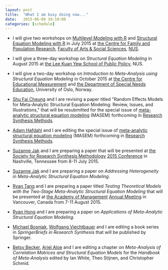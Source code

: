 ```yaml
---
layout: post
title:  "What I am busy doing now..."
date:   2015-06-09 19:10:00
categories: [schedule]
---
```


* I will give two workshops on [Multilevel Modeling with R](http://www.fas.nus.edu.sg/cfpr/Training%20Program/images/Multilevel_modeling_cheung2.pdf) and [Structural Equation Modeling with R](http://www.fas.nus.edu.sg/cfpr/Training%20Program/images/sem_cheung2.pdf) in July 2015 at [the Centre for Family and Population Research](http://www.fas.nus.edu.sg/cfpr/), [Faculty of Arts & Social Sciences](http://www.fas.nus.edu.sg/), [NUS](http://www.nus.edu.sg/).

* I will give a three-day workshop on *Structural Equation Modeling* in August 2015 at [the Lee Kuan Yew School of Public Policy](http://lkyspp.nus.edu.sg/), NUS.

* I will give a two-day workshop on *Introduction to Meta-Analysis using Structural Equation Modeling* in October 2015 at [the Centre for Educational Measurement](http://www.uv.uio.no/cemo/english/) and [the Department of Special Needs Education](https://www.uv.uio.no/isp/english/), University of Oslo, Norway.

* [Shu Fai Cheung](http://www.umac.mo/fss/psychology/staff_shufai.html) and I are revising a paper titled "Random Effects Models for Meta-Analytic Structural Equation Modeling: Review, Issues, and Illustrations," that will be resubmitted for the special issue of [meta-analytic structural equation modeling](http://onlinelibrary.wiley.com/journal/10.1002/(ISSN)1759-2887/homepage/call_for_papers_masem.htm) (MASEM) forthcoming in [Research Synthesis Methods](http://onlinelibrary.wiley.com/journal/10.1002/(ISSN)1759-2887).

* [Adam Hafdahl](http://www.sunflower.com/~arch-stat-consult/) and I are editing the special issue of [meta-analytic structural equation modeling](http://onlinelibrary.wiley.com/journal/10.1002/(ISSN)1759-2887/homepage/call_for_papers_masem.htm) (MASEM) forthcoming in [Research Synthesis Methods](http://onlinelibrary.wiley.com/journal/10.1002/(ISSN)1759-2887).

* [Suzanne Jak](http://www.suzannejak.nl/) and I are preparing a paper that will be presented at [the Society for Research Synthesis Methodology](http://www.srsm.org/) [2015 Conference](https://my.vanderbilt.edu/priconference/) in Nashville, Tennessee from 8-11 July 2015.

* [Suzanne Jak](http://www.suzannejak.nl/) and I are preparing a paper on *Addressing Heterogeneity in Meta-Analytic Structural Equation Modeling*.

* [Ryan Tang](http://www.uts.edu.au/staff/weiqiang.tang) and I are preparing a paper titled *Testing Theoretical Models with the Two-Stage Meta-Analytic Structural Equation Modeling* that will be presented at [the Academy of Management](http://aom.org/) [Annual Meeting](http://aom.org/annualmeeting/) in Vancouver, Canada from 7-11 August 2015.

* [Ryan Hong](http://www.fas.nus.edu.sg/psy/_people/hong_ryan.htm) and I are preparing a paper on *Applications of Meta-Analytic Structural Equation Modeling*.

* [Michael Bosnjak](http://www.psyconsult.de/bosnjak/), [Wolfgang Viechtbauer](http://www.wvbauer.com/) and I are editing a book series in *SpringerBriefs in Research Synthesis* that will be published by Springer.

* [Betsy Becker](http://www.coe.fsu.edu/Faculty-Staff2/Faculty-Staff-Directory/EPLS-Faculty-Profiles-Click-on-faculty-name-for-more-info/Dr.-Betsy-Becker), [Ariel Aloe](http://www.uni.edu/coe/departments/educational%20psychology%20foundations/faculty%20directory/Ariel%20Aloe) and I are editing a chapter on *Meta-Analysis of Correlation Matrices and Structural Equation Models* for the *Handbook of Meta-Analysis* edited by Ian White, Theo Stijnen, and Christopher Schmid.
